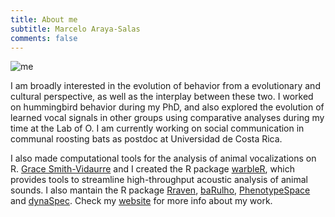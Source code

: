 ```yaml
---
title: About me
subtitle: Marcelo Araya-Salas
comments: false
---
```


![me](https://marce10.github.io/OTS_BIR_2023/images/me.png)


I am broadly interested in the evolution of behavior from a evolutionary and cultural perspective, as well as the interplay between these two. I worked on hummingbird behavior during my PhD, and also explored the evolution of learned vocal signals in other groups using comparative analyses during my time at the Lab of O. I am currently working on social communication in communal roosting bats as postdoc at Universidad de Costa Rica.

I also made computational tools for the analysis of animal vocalizations on R. [Grace Smith-Vidaurre](http://gsmithvi.github.io/) and I created the R package  [warbleR](https://cran.r-project.org/package=warbleR), which provides tools to streamline high-throughput acoustic analysis of animal sounds. I also mantain the R package [Rraven](https://cran.r-project.org/package=Rraven), [baRulho](https://cran.r-project.org/package=baRulho), [PhenotypeSpace](https://marce10.github.io/PhenotypeSpace/) and [dynaSpec](https://marce10.github.io/dynaSpec/). Check my [website](https://marce10.github.io) for more info about my work. 
